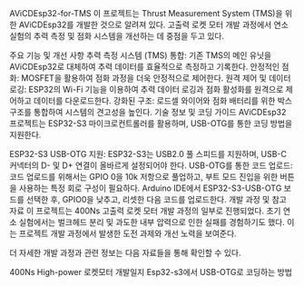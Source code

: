 AViCDEsp32-for-TMS
이 프로젝트는 Thrust Measurement System (TMS)을 위한 AViCDEsp32를 개발한 것으로 알려져 있다. 고출력 로켓 모터 개발 과정에서 연소 실험의 추력 측정 및 점화 시스템을 개선하는 데 중점을 두고 있다.

주요 기능 및 개선 사항
추력 측정 시스템 (TMS) 통합: 기존 TMS의 메인 유닛을 AViCDEsp32로 대체하여 추력 데이터를 효율적으로 측정하고 기록한다.
안정적인 점화: MOSFET을 활용하여 점화 과정을 더욱 안정적으로 제어한다.
원격 제어 및 데이터 로깅: ESP32의 Wi-Fi 기능을 이용하여 추력 데이터 로깅과 점화 활성화를 원격으로 제어하고 데이터를 다운로드한다.
강화된 구조: 로드셀 와이어와 점화 배터리를 위한 박스 구조를 통합하여 시스템의 견고성을 높인다.
기술 정보 및 코딩 가이드
AViCDEsp32 프로젝트는 ESP32-S3 마이크로컨트롤러를 활용하며, USB-OTG를 통한 코딩 방법을 지원한다.

ESP32-S3 USB-OTG 지원: ESP32-S3는 USB2.0 풀 스피드를 지원하며, USB-C 커넥터의 D- 및 D+ 연결이 올바르게 설정되어야 한다.
USB-OTG를 통한 코드 업로드:
코드 업로드를 위해서는 GPIO 0을 10k 저항으로 풀업하고, 부트 모드 진입을 위한 버튼을 사용하는 특정 회로 구성이 필요하다.
Arduino IDE에서 ESP32-S3-USB-OTG 보드를 선택한 후, GPIO0을 낮추고, 리셋한 다음 코드를 업로드한다.
개발 과정 및 참고 자료
이 프로젝트는 400Ns 고출력 로켓 모터 개발 과정의 일부로 진행되었다. 초기 연소 실험에서는 벌크헤드 분리 및 과도한 내부 압력으로 인한 실패를 경험하기도 했다. 이는 프로젝트 개발 과정에서 발생한 도전 과제와 개선 노력을 보여준다.

더 자세한 개발 과정과 관련 정보는 다음 자료들을 통해 확인할 수 있다.

400Ns High-power 로켓모터 개발일지
Esp32-s3에서 USB-OTG로 코딩하는 방법